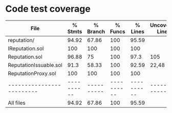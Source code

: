 # Code test coverage

| File                    |  % Stmts | % Branch |  % Funcs |  % Lines |Uncovered Lines |
|-------------------------|----------|----------|----------|----------|----------------|
| reputation/             |    94.92 |    67.86 |      100 |    95.59 |                |
|  IReputation.sol        |      100 |      100 |      100 |      100 |                |
|  Reputation.sol         |    96.88 |       75 |      100 |     97.3 |            105 |
|  ReputationIssuable.sol |     91.3 |    58.33 |      100 |    92.59 |          22,48 |
|  ReputationProxy.sol    |      100 |      100 |      100 |      100 |                |
|-------------------------|----------|----------|----------|----------|----------------|
|All files                |    94.92 |    67.86 |      100 |    95.59 |                |
